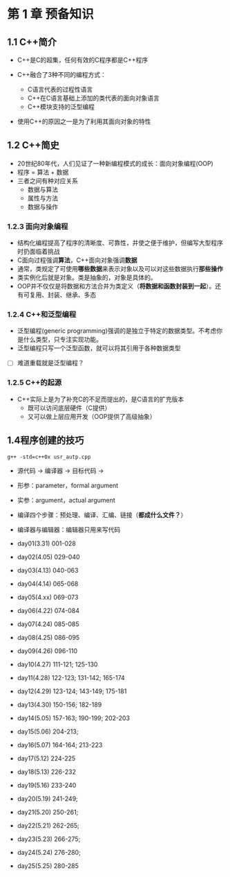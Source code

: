 # 第 1 章 预备知识
## 1.1 C++简介
- C++是C的超集，任何有效的C程序都是C++程序
- C++融合了3种不同的编程方式：
  - C语言代表的过程性语言
  - C++在C语言基础上添加的类代表的面向对象语言
  - C++模块支持的泛型编程

- 使用C++的原因之一是为了利用其面向对象的特性

## 1.2 C++简史
- 20世纪80年代，人们见证了一种新编程模式的成长：面向对象编程(OOP)
- 程序 = 算法 + 数据
- 三者之间有种对应关系
  - 数据与算法
  - 属性与方法
  - 数据与操作

### 1.2.3 面向对象编程
- 结构化编程提高了程序的清晰度、可靠性，并使之便于维护，但编写大型程序时扔面临着挑战
- C面向过程强调**算法**，C++面向对象强调**数据**
- 通常，类规定了可使用**哪些数据**来表示对象以及可以对这些数据执行**那些操作**
- 类实例化后就是对象。类是抽象的，对象是具体的。
- OOP并不仅仅是将数据和方法合并为类定义（**将数据和函数封装到一起**）。还有可复用、封装、继承、多态

### 1.2.4 C++和泛型编程
- 泛型编程(generic programming)强调的是独立于特定的数据类型。不考虑你是什么类型，只专注实现功能。
- 泛型编程只写一个泛型函数，就可以将其引用于各种数据类型
- [ ] 难道重载就是泛型编程？

### 1.2.5 C++的起源
- C++实际上是为了补充C的不足而提出的，是C语言的扩充版本
  - 既可以访问底层硬件（C提供）
  - 又可以做上层应用开发（OOP提供了高级抽象）

## 1.4程序创建的技巧
``` g++ -std=c++0x usr_autp.cpp ```
- 源代码 -> 编译器 -> 目标代码 ->
- 形参：parameter，formal argument
- 实参：argument，actual argument
- 编译四个步骤：预处理、编译、汇编、链接（**都成什么文件？**）
- 编译器与编辑器：编辑器只用来写代码


- day01(3.31) 001-028
- day02(4.05) 029-040
- day03(4.13) 040-063
- day04(4.14) 065-068
- day05(4.xx) 069-073
- day06(4.22) 074-084
- day07(4.24) 085-085
- day08(4.25) 086-095
- day09(4.26) 096-110
- day10(4.27) 111-121; 125-130
- day11(4.28) 122-123; 131-142; 165-174
- day12(4.29) 123-124; 143-149; 175-181
- day13(4.30) 150-156; 182-189
- day14(5.05) 157-163; 190-199; 202-203
- day15(5.06) 204-213;
- day16(5.07) 164-164; 213-223
- day17(5.12) 224-225
- day18(5.13) 226-232
- day19(5.16) 233-240
- day20(5.19) 241-249; 
- day21(5.20) 250-261; 
- day22(5.21) 262-265; 
- day23(5.23) 266-275;
- day24(5.24) 276-280;
- day25(5.25) 280-285
